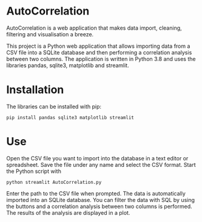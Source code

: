 # AutoCorrelation
AutoCorrelation is a web application that makes data import, cleaning, filtering and visualisation a breeze.

This project is a Python web application that allows importing data from a CSV file into a SQLite database and then performing a correlation analysis between two columns. The application is written in Python 3.8 and uses the libraries pandas, sqlite3, matplotlib and streamlit.

# Installation

The libraries can be installed with pip:


    pip install pandas sqlite3 matplotlib streamlit

# Use

Open the CSV file you want to import into the database in a text editor or spreadsheet.
Save the file under any name and select the CSV format.
Start the Python script with

    python streamlit AutoCorrelation.py
 
Enter the path to the CSV file when prompted.
The data is automatically imported into an SQLite database.
You can filter the data with SQL by using the buttons and a correlation analysis between two columns is performed.
The results of the analysis are displayed in a plot.